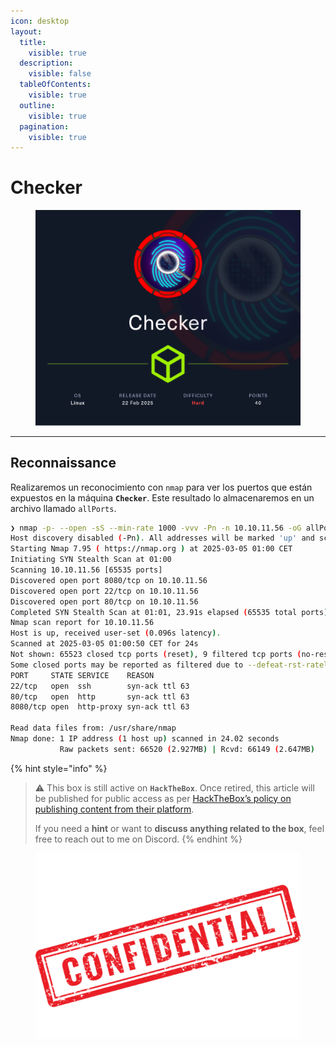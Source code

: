```yaml
---
icon: desktop
layout:
  title:
    visible: true
  description:
    visible: false
  tableOfContents:
    visible: true
  outline:
    visible: true
  pagination:
    visible: true
---
```


# Checker

<figure><img src="../../.gitbook/assets/Checker.png" alt="" width="563"><figcaption></figcaption></figure>

***

## Reconnaissance

Realizaremos un reconocimiento con `nmap` para ver los puertos que están expuestos en la máquina **`Checker`**. Este resultado lo almacenaremos en un archivo llamado `allPorts`.

```bash
❯ nmap -p- --open -sS --min-rate 1000 -vvv -Pn -n 10.10.11.56 -oG allPorts
Host discovery disabled (-Pn). All addresses will be marked 'up' and scan times may be slower.
Starting Nmap 7.95 ( https://nmap.org ) at 2025-03-05 01:00 CET
Initiating SYN Stealth Scan at 01:00
Scanning 10.10.11.56 [65535 ports]
Discovered open port 8080/tcp on 10.10.11.56
Discovered open port 22/tcp on 10.10.11.56
Discovered open port 80/tcp on 10.10.11.56
Completed SYN Stealth Scan at 01:01, 23.91s elapsed (65535 total ports)
Nmap scan report for 10.10.11.56
Host is up, received user-set (0.096s latency).
Scanned at 2025-03-05 01:00:50 CET for 24s
Not shown: 65523 closed tcp ports (reset), 9 filtered tcp ports (no-response)
Some closed ports may be reported as filtered due to --defeat-rst-ratelimit
PORT     STATE SERVICE    REASON
22/tcp   open  ssh        syn-ack ttl 63
80/tcp   open  http       syn-ack ttl 63
8080/tcp open  http-proxy syn-ack ttl 63

Read data files from: /usr/share/nmap
Nmap done: 1 IP address (1 host up) scanned in 24.02 seconds
           Raw packets sent: 66520 (2.927MB) | Rcvd: 66149 (2.647MB)
```

{% hint style="info" %}
> ⚠️ This box is still active on **`HackTheBox`**. Once retired, this article will be published for public access as per [HackTheBox’s policy on publishing content from their platform](https://help.hackthebox.com/en/articles/5188925-streaming-writeups-walkthrough-guidelines?).
>
> If you need a **hint** or want to **discuss anything related to the box**, feel free to reach out to me on Discord.
{% endhint %}



<figure><img src="../../.gitbook/assets/confidential-rubber-stamp-free-png.png" alt="" width="428"><figcaption></figcaption></figure>
